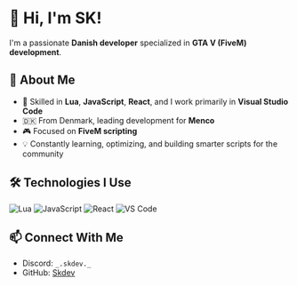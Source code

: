 
# 👋 Hi, I'm SK!

I'm a passionate **Danish developer** specialized in **GTA V (FiveM) development**.

## 🚀 About Me

- 🧠 Skilled in **Lua**, **JavaScript**, **React**, and I work primarily in **Visual Studio Code**
- 🇩🇰 From Denmark, leading development for **Menco**
- 🎮 Focused on **FiveM scripting**
- 💡 Constantly learning, optimizing, and building smarter scripts for the community

## 🛠️ Technologies I Use

![Lua](https://img.shields.io/badge/Lua-2C2D72?style=for-the-badge&logo=lua&logoColor=white)
![JavaScript](https://img.shields.io/badge/JavaScript-F7DF1E?style=for-the-badge&logo=javascript&logoColor=black)
![React](https://img.shields.io/badge/React-20232A?style=for-the-badge&logo=react&logoColor=61DAFB)
![VS Code](https://img.shields.io/badge/VS%20Code-007ACC?style=for-the-badge&logo=visual-studio-code&logoColor=white)

## 📫 Connect With Me

- Discord: `_.skdev._`
- GitHub: [Skdev](https://github.com/skdev_)
